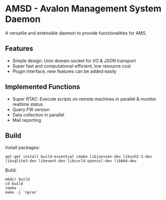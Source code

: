 AMSD - Avalon Management System Daemon
==============================
A versatile and extensible daemon to provide functionalities for AMS.

Features
------------
- Simple design: Unix domain socket for I/O & JSON transport
- Super fast and computational-efficient, low resource cost
- Plugin interface, new features can be added easily

Implemented Functions
------------
- Super RTAC: Execute scripts on remote machines in parallel & monitor realtime status
- Query FW version
- Data collection in parallel
- Mail reporting

Build
------------
Install packages:

    apt-get install build-essential cmake libjansson-dev libssh2-1-dev libsqlite3-dev libevent-dev libcurl4-openssl-dev libb64-dev 

Build:

    mkdir build
    cd build
    cmake ..
    make -j `nproc`

